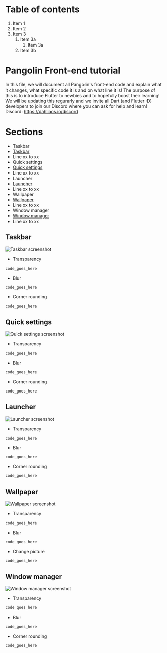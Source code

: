 <!---

Copyright 2019 The dahliaOS Authors

Licensed under the Apache License, Version 2.0 (the "License");
you may not use this file except in compliance with the License.
You may obtain a copy of the License at

    http://www.apache.org/licenses/LICENSE-2.0

Unless required by applicable law or agreed to in writing, software
distributed under the License is distributed on an "AS IS" BASIS,
WITHOUT WARRANTIES OR CONDITIONS OF ANY KIND, either express or implied.
See the License for the specific language governing permissions and
limitations under the License.

-->

# Table of contents

1. Item 1
1. Item 2
1. Item 3
   1. Item 3a
      1. Item 3a
   1. Item 3b

# Pangolin Front-end tutorial

In this file, we will document all Pangolin's front-end code and explain what it changes, what specific code it is and on what line it is!
The purpose of this is to introduce Flutter to newbies and to hopefully boost their learning!
We will be updating this regurarly and we invite all Dart (and Flutter :D) developers to join our Discord where you can ask for help and learn!
Discord: https://dahliaos.io/discord

# Sections

* Taskbar
 * [Taskbar](link_to_file)
 * Line xx to xx
* Quick settings
 * [Quick settings](link_to_file)
 * Line xx to xx
* Launcher
 * [Launcher](link_to_file)
 * Line xx to xx
* Wallpaper
 * [Wallpaper](link_to_file)
 * Line xx to xx
* Window manager
 * [Window manager](link_to_file)
 * Line xx to xx

## Taskbar

![Taskbar screenshot](screenshot_link)

* Transparency

```dart
code_goes_here
```

* Blur

```dart
code_goes_here
```

* Corner rounding

```dart
code_goes_here
```

## Quick settings

![Quick settings screenshot](screenshot_link)

* Transparency

```dart
code_goes_here
```

* Blur

```dart
code_goes_here
```

* Corner rounding

```dart
code_goes_here
```

## Launcher

![Launcher screenshot](screenshot_link)

* Transparency

```dart
code_goes_here
```

* Blur

```dart
code_goes_here
```

* Corner rounding

```dart
code_goes_here
```

## Wallpaper

![Wallpaper screenshot](screenshot_link)

* Transparency

```dart
code_goes_here
```

* Blur

```dart
code_goes_here
```

* Change picture

```dart
code_goes_here
```


## Window manager

![Window manager screenshot](screenshot_link)

* Transparency

```dart
code_goes_here
```

* Blur

```dart
code_goes_here
```

* Corner rounding

```dart
code_goes_here
```